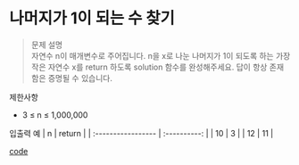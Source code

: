 # 나머지가 1이 되는 수 찾기 

>문제 설명<br>
자연수 n이 매개변수로 주어집니다. n을 x로 나눈 나머지가 1이 되도록 하는 가장 작은 자연수 x를 return 하도록 solution 함수를 완성해주세요. 답이 항상 존재함은 증명될 수 있습니다.

제한사항
- 3 ≤ n ≤ 1,000,000

입출력 예
| n | return |
| :----------------- | :----------: |
| 10 | 3 |
| 12 | 11 | 

[code](https://github.com/JiHoonAHN/CodingTest/blob/main/One%20Level/%EB%82%98%EB%A8%B8%EC%A7%80%EA%B0%80%201%EC%9D%B4%20%EB%90%98%EB%8A%94%20%EC%88%98%20%EC%B0%BE%EA%B8%B0.swift)